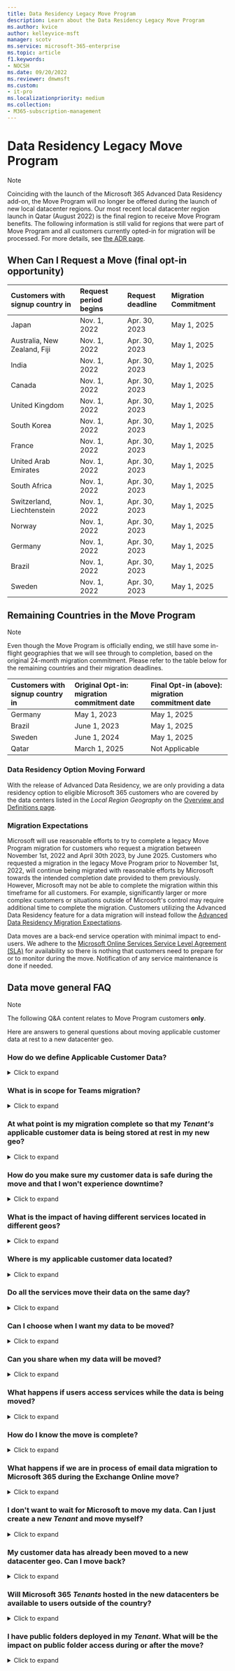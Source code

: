 ```yaml
---
title: Data Residency Legacy Move Program
description: Learn about the Data Residency Legacy Move Program
ms.author: kvice
author: kelleyvice-msft
manager: scotv
ms.service: microsoft-365-enterprise
ms.topic: article
f1.keywords:
- NOCSH
ms.date: 09/20/2022
ms.reviewer: dmwmsft
ms.custom:
- it-pro
ms.localizationpriority: medium
ms.collection:
- M365-subscription-management
---
```


# Data Residency Legacy Move Program

> [!NOTE]
> Coinciding with the launch of the Microsoft 365 Advanced Data Residency add-on, the Move Program will no longer be offered during the launch of new local datacenter regions.  Our most recent local datacenter region launch in Qatar (August 2022) is the final region to receive Move Program benefits. The following information is still valid for regions that were part of Move Program and all customers currently opted-in for migration will be processed.  For more details, see [the ADR page](advanced-data-residency.md).



## When Can I Request a Move (final opt-in opportunity)

|**Customers with signup country in**|**Request period begins**|**Request deadline**|**Migration Commitment**|
|:-----|:-----|:-----|:-----|
| Japan <br/> | Nov. 1, 2022  <br/> | Apr. 30, 2023  <br/> | May 1, 2025  <br/> |
| Australia, New Zealand, Fiji <br/> | Nov. 1, 2022  <br/> | Apr. 30, 2023  <br/> | May 1, 2025  <br/> |
| India <br/> | Nov. 1, 2022  <br/> | Apr. 30, 2023  <br/> | May 1, 2025  <br/> |
| Canada <br/> | Nov. 1, 2022  <br/> | Apr. 30, 2023  <br/> | May 1, 2025  <br/> |
| United Kingdom <br/> | Nov. 1, 2022  <br/> | Apr. 30, 2023  <br/> | May 1, 2025  <br/> |
| South Korea <br/> | Nov. 1, 2022  <br/> | Apr. 30, 2023  <br/> | May 1, 2025  <br/> |
| France <br/> | Nov. 1, 2022  <br/> | Apr. 30, 2023  <br/> | May 1, 2025  <br/> |
| United Arab Emirates <br/> | Nov. 1, 2022  <br/> | Apr. 30, 2023  <br/> | May 1, 2025  <br/> |
| South Africa <br/> | Nov. 1, 2022  <br/> | Apr. 30, 2023  <br/> | May 1, 2025  <br/> |
| Switzerland, Liechtenstein <br/> | Nov. 1, 2022  <br/> | Apr. 30, 2023  <br/> | May 1, 2025  <br/> |
| Norway <br/> | Nov. 1, 2022  <br/> | Apr. 30, 2023  <br/> | May 1, 2025  <br/> |
| Germany <br/> | Nov. 1, 2022  <br/> | Apr. 30, 2023  <br/> | May 1, 2025  <br/> |
| Brazil <br/> | Nov. 1, 2022  <br/> | Apr. 30, 2023  <br/> | May 1, 2025  <br/> |
| Sweden <br/> | Nov. 1, 2022  <br/> | Apr. 30, 2023  <br/> | May 1, 2025  <br/> |

## Remaining Countries in the Move Program

> [!NOTE]
> Even though the Move Program is officially ending, we still have some in-flight geographies that we will see through to completion, based on the original 24-month migration commitment. Please refer to the table below for the remaining countries and their migration deadlines.

|**Customers with signup country in**|**Original Opt-in: migration commitment date**|**Final Opt-in (above): migration commitment date**|
|:-----|:-----|:-----|
| Germany <br/> | May 1, 2023  <br/> | May 1, 2025  <br/> |
| Brazil <br/> | June 1, 2023  <br/> | May 1, 2025  <br/> |
| Sweden <br/> | June 1, 2024  <br/> | May 1, 2025  <br/> |
| Qatar <br/> | March 1, 2025  <br/> | Not Applicable  <br/> |



### Data Residency Option Moving Forward

With the release of Advanced Data Residency, we are only providing a data residency option to eligible Microsoft 365 customers who are covered by the data centers listed in the _Local Region Geography_ on the [Overview and Definitions page](m365-dr-overview.md).

### Migration Expectations

Microsoft will use reasonable efforts to try to complete a legacy Move Program migration for customers who request a migration between November 1st, 2022 and April 30th 2023, by June 2025. Customers who requested a migration in the legacy Move Program prior to November 1st, 2022, will continue being migrated with reasonable efforts by Microsoft towards the intended completion date provided to them previously. However, Microsoft may not be able to complete the migration within this timeframe for all customers. For example, significantly larger or more complex customers or situations outside of Microsoft's control may require additional time to complete the migration. Customers utilizing the Advanced Data Residency feature for a data migration will instead follow the [Advanced Data Residency Migration Expectations](advanced-data-residency.md#migration-expectations).

Data moves are a back-end service operation with minimal impact to end-users. We adhere to the [Microsoft Online Services Service Level Agreement (SLA)](https://go.microsoft.com/fwlink/p/?LinkId=523897) for availability so there is nothing that customers need to prepare for or to monitor during the move. Notification of any service maintenance is done if needed.

## Data move general FAQ

>[!NOTE]
>The following Q&A content relates to Move Program customers **only**.

Here are answers to general questions about moving applicable  customer data at rest to a new datacenter geo.

### How do we define Applicable Customer Data?
<details><summary>Click to expand</summary>

Applicable customer data is a term that refers to a subset of customer data defined in the [Microsoft Online Services Terms](https://aka.ms/ost):

- Exchange Online mailbox content (email body, calendar entries, and the content of email attachments)
- SharePoint Online site content and the files stored within that site
- Files uploaded to OneDrive for Business
- Teams chat data for group and private chats (files in Teams folders or placed in chat are managed by SharePoint Online and OneDrive for Business, respectively)

</details>

### What is in scope for Teams migration?
<details><summary>Click to expand</summary>

In addition to Exchange Online, SharePoint Online, and OneDrive for Business; Microsoft will migrate Teams data to the local datacenter.

- Teams chat messages, including private messages and channel messages.
- Teams images used in chats.

Teams files are stored in SharePoint Online and Teams chat files are stored in OneDrive for Business. Voicemail, calendar, and contacts are stored in Exchange Online. In many cases, Exchange Online, SharePoint Online, and OneDrive for Business are already used by the customer in the local datacenter geo and are also part of the Microsoft 365 migration program for eligible customer countries.

</details>

### At what point is my migration complete so that my _Tenant's_ applicable customer data is being stored at rest in my new geo?
<details><summary>Click to expand</summary>

Due to shared dependencies between Exchange Online and SharePoint Online/OneDrive for Business, any migration cannot be considered
completed until both services are migrated. Exchange Online and SharePoint Online/OneDrive for Business often migrate at separate times and independently from one another. Customer _Tenant_ admins receive confirmation in Message Center when each service migration is completed and can view the data location card in the Admin Center at any time to confirm the applicable customer data at rest location for
each service.

</details>

### How do you make sure my customer data is safe during the move and that I won't experience downtime?
<details><summary>Click to expand</summary>

Data moves are a back-end service operation with minimal impact to end users. Features that can be impacted are listed in [User experience in a Multi-Geo environment](multi-geo-user-experience.md). We adhere to the [Microsoft Online Services Service Level Agreement (SLA)](https://go.microsoft.com/fwlink/p/?LinkId=523897) for availability so there is nothing that customers need to prepare for or to monitor during the move.

All Microsoft 365 services run the same versions in the datacenters, so you can be assured of consistent functionality. Your service is fully supported throughout the process.

</details>

### What is the impact of having different services located in different geos?
<details><summary>Click to expand</summary>

Some of the Microsoft 365 services may be located in different geos for some existing customers and for customers that are in the middle of the move process. Our services run independently of each other and there is no impact on the user experience if this is the case. However, for data residency purposes, a _Tenant_ migration cannot be considered as complete until both Exchange Online and SharePoint Online/OneDrive for Business are migrated to the same datacenter geo.

</details>

### Where is my applicable customer data located?
<details><summary>Click to expand</summary>

Customer _Tenant_ admins can view the data location card in the Admin Center at any time to confirm the applicable customer data at rest location for each service, specifically for their _Tenant_. We also publish the location of datacenter geos, datacenters, and location of Microsoft 365 customer data in [Where your Microsoft 365 customer data is stored](https://office.com/datamaps) as a reference for the current default applicable customer data at rest locations for new _Tenant_. You can verify the location of your customer data at rest via the Data Location section under your Organization Profile in the Microsoft 365 admin center.

</details>

### Do all the services move their data on the same day?
<details><summary>Click to expand</summary>

Each service moves independently and will likely move their data at different times.

</details>

### Can I choose when I want my data to be moved?
<details><summary>Click to expand</summary>

Customers are not able to select a specific date, they cannot delay their move, and we cannot share a specific date or timeframe for the moves.

</details>

### Can you share when my data will be moved?
<details><summary>Click to expand</summary>

Data moves are a back-end operation with minimal impact to end users. The complexity, precision, and scale at which we need to perform data moves within a globally operated and automated environment prohibit us from sharing when a data move is expected to complete for your _Tenant_ or any other single _Tenant_. Customers will receive one confirmation in Message Center per participating service when its data move has completed.

</details>

### What happens if users access services while the data is being moved?
<details><summary>Click to expand</summary>

See [User experience in a Multi-Geo environment](multi-geo-user-experience.md) for a complete list of features that may be limited during portions of the data move for each service.

</details>

### How do I know the move is complete?
<details><summary>Click to expand</summary>

Watch the Microsoft 365 Message Center for confirmation that the move of each service's data is complete. When each service's data is moved, we'll post a completion notice so you'll get three completion notices: one each for Exchange Online, SharePoint Online, and Skype for Business Online. You can also verify the location of your customer data at rest via the Data Location section under your Organization Profile in the Microsoft 365 admin center.

</details>


### What happens if we are in process of email data migration to Microsoft 365 during the Exchange Online move?
<details><summary>Click to expand</summary>

This is a very common scenario and is fully supported. Cloud migration between datacenter geos does not interfere with any on-premises to cloud mailbox migrations.

</details>

### I don't want to wait for Microsoft to move my data. Can I just create a new _Tenant_ and move myself?
<details><summary>Click to expand</summary>

Yes, however the process will not be as seamless as if Microsoft were to perform the data move.

If you create a new _Tenant_ after the new datacenter geo is available, the new _Tenant_ will be hosted in the new geo. This new _Tenant_ is completely separate from your previous _Tenant_ and you would be responsible for moving all user mailboxes, site content, domain names, and any other data. Note that you can't move the _Tenant_ name from one _Tenant_ to another. We recommend that you wait for the move program provided by Microsoft as we'll take care of moving all settings, data, and subscriptions for your users.

</details>

### My customer data has already been moved to a new datacenter geo. Can I move back?
<details><summary>Click to expand</summary>

No, this is not possible. Customers who have been moved to new geo datacenters cannot be moved back. As a customer in any geo, you will experience the same quality of service, performance, and security controls as you did before. [Microsoft 365 Multi Geo](https://aka.ms/multi-geo) is available to some customers as an add-on and lets a single _Tenant_ create multiple satellite geos and move user data to those geos with data residency commitments.

</details>

### Will Microsoft 365 _Tenants_ hosted in the new datacenters be available to users outside of the country?
<details><summary>Click to expand</summary>

Yes. Microsoft maintains a large global network with public Internet connections in more than 130 locations in 35 countries around the world with peering agreements with more than 2,700 Internet Service Providers (ISPs). Users will be able to access the datacenters from wherever they are on the Internet.

</details>


### I have public folders deployed in my _Tenant_. What will be the impact on public folder access during or after the move?
<details><summary>Click to expand</summary>

There is no impact to end users accessing public folders during or after the move of public folders. However, the public folders may not be available for administration in the Exchange Admin Center tool till all public folder mailboxes are moved in same region. Please check [this article](https://aka.ms/pfxrf) for more details.

</details>
